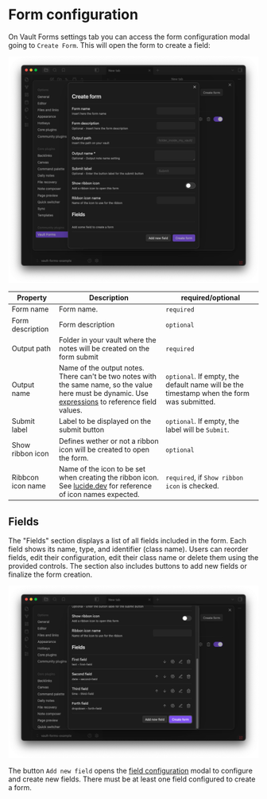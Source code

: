 # Form configuration

On Vault Forms settings tab you can access the form configuration modal going to `Create Form`. This will open the form to create a field:

![Form to create new form](./assets/Screenshot%202025-09-13%20at%2017.30.17.png)

| Property | Description | required/optional |
| - | - | - |
| Form name | Form name. | `required` |
| Form description | Form description | `optional` |
| Output path | Folder in your vault where the notes will be created on the form submit | `required` |
| Output name | Name of the output notes. There can't be two notes with the same name, so the value here must be dynamic. Use [expressions](./expressions.md) to reference field values. | `optional`. If empty, the default name will be the timestamp when the form was submitted. |
| Submit label | Label to be displayed on the submit button | `optional`. If empty, the label will be `Submit`. |
| Show ribbon icon | Defines wether or not a ribbon icon will be created to open the form. | `optional`|
| Ribbcon icon name | Name of the icon to be set when creating the ribbon icon. See [lucide.dev](https://lucide.dev/icons/) for reference of icon names expected. | `required`, if `Show ribbon icon` is checked. |

## Fields

The "Fields" section displays a list of all fields included in the form. Each field shows its name, type, and identifier (class name). Users can reorder fields, edit their configuration, edit their class name or delete them using the provided controls. The section also includes buttons to add new fields or finalize the form creation.

![Fields section](./assets/Screenshot%202025-09-13%20at%2017.55.16.png)

The button `Add new field` opens the [field configuration](field-configuration.md) modal to configure and create new fields. There must be at least one field configured to create a form.
